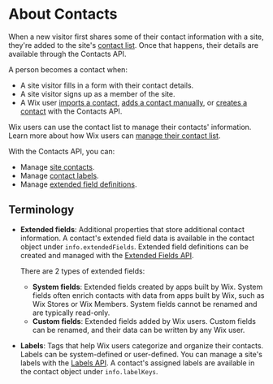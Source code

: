 # About Contacts

When a new visitor first shares some of their contact information with a site,
they're added to the site's
[contact list](https://www.wix.com/my-account/site-selector/?buttonText=Select%20Site&title=Select%20a%20Site&autoSelectOnSingleSite=true&actionUrl=https:%2F%2Fwww.wix.com%2Fdashboard%2F%7B%7BmetaSiteId%7D%7D%2Fcontacts).
Once that happens, their details are available through the Contacts API.

A person becomes a contact when:

- A site visitor fills in a form with their contact details.
- A site visitor signs up as a member of the site.
- A Wix user
  [imports a contact](https://support.wix.com/en/article/importing-contacts-by-uploading-a-csv-file-1066522), 
  [adds a contact manually](https://support.wix.com/en/article/manually-adding-contacts), or [creates a contact](https://dev.wix.com/api/rest/contacts/contacts/contacts-v4/create-contact) with the Contacts API.

Wix users can use the contact list
to manage their contacts' information.
Learn more about how Wix users can
[manage their contact list][kb-manage-contacts].

With the Contacts API, you can:

- Manage [site contacts](https://dev.wix.com/api/rest/contacts/contacts).
- Manage [contact labels](https://dev.wix.com/api/rest/contacts/labels).
- Manage [extended field definitions](https://dev.wix.com/api/rest/contacts/extended-fields).

## Terminology

- **Extended fields**: Additional properties that store additional contact information.
  A contact's extended field data is available
  in the contact object under `info.extendedFields`.
  Extended field definitions can be created and managed with
  the [Extended Fields API][svc-fields].

  There are 2 types of extended fields:

  - **System fields**: Extended fields created by apps built by Wix.
    System fields often enrich contacts with data from apps built by Wix,
    such as Wix Stores or Wix Members.
    System fields cannot be renamed and are typically read-only.
  - **Custom fields**: Extended fields added by Wix users.
    Custom fields can be renamed,
    and their data can be written by any Wix user.

- **Labels**: Tags that help Wix users categorize and organize their contacts.
  Labels can be system-defined or user-defined.
  You can manage a site's labels with the [Labels API][svc-labels].
  A contact's assigned labels are available
  in the contact object under `info.labelKeys`.

[kb-manage-contacts]: https://support.wix.com/en/article/about-your-contact-list

[svc-fields]: https://dev.wix.com/api/rest/contacts/extended-fields
[svc-labels]: https://dev.wix.com/api/rest/contacts/labels
